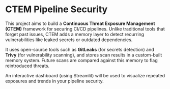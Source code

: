 # CTEM Pipeline Security

This project aims to build a **Continuous Threat Exposure Management (CTEM)** framework for securing CI/CD pipelines. Unlike traditional tools that forget past issues, CTEM adds a memory layer to detect recurring vulnerabilities like leaked secrets or outdated dependencies.

It uses open-source tools such as **GitLeaks** (for secrets detection) and **Trivy** (for vulnerability scanning), and stores scan results in a custom-built memory system. Future scans are compared against this memory to flag reintroduced threats.

An interactive dashboard (using Streamlit) will be used to visualize repeated exposures and trends in your pipeline security.
